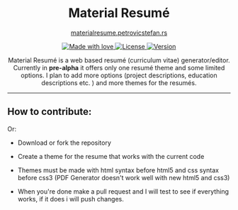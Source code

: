 <h1 align="center"><b>Material</b> Resumé</h1>

<p align="center">
<a href="http://materialresume.petrovicstefan.rs" target="_blank">materialresume.petrovicstefan.rs</a>
</p>

<p align="center">
  <a href="#">
    <img src="https://img.shields.io/badge/made%20with-love-E760A4.svg" alt="Made with love">
  </a>
  <a href="https://cssgalore.mit-license.org/" target="_blank">
    <img src="https://img.shields.io/badge/license-MIT-green.svg" alt="License">
  </a>
  <a href="https://github.com/petrovicstefanrs/cssgalore/releases" target="_blank">
    <img src="https://img.shields.io/badge/version-0.1.0-f39f37.svg" alt="Version">
  </a>
</p>

<p align="center">
Material Resumé is a web based resumé (curriculum vitae) generator/editor. Currently in <b>pre-alpha</b> it offers only one resumé theme and some limited options. I plan to add more options (project descriptions, education descriptions etc. ) and more themes for the resumés.
</p>

---

## How to contribute:

<p>Or:</p>

* Download or fork the repository

* Create a theme for the resume that works with the current code

* Themes must be made with html syntax before html5 and css syntax before css3 (PDF Generator doesn't work well with new html5 and css3)

* When you're done make a pull request and I will test to see if everything works, if it does i will push changes.
